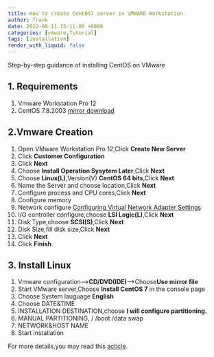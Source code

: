 ```yaml
---
title: How to create CentOS7 server in VMWARE Workstation
author: frank
date: 2022-09-11 15:11:00 +0800
categories: [vmware,Tutorial]
tags: [installation]     
render_with_liquid: false
---
```


Step-by-step guidance of installing CentOS on VMware
## 1. Requirements
1. Vmware Workstation Pro 12
2. CentOS 7.8.2003 [mirror download](http://mirrors.aliyun.com/centos/7.8.2003/isos/x86_64/)

## 2.Vmware Creation

1. Open VMware Workstation Pro 12,Click **Create New Server**
2. Click **Customer Configuration**
3. Click **Next**
4. Choose **Install Operation Sysytem Later**,Click **Next**
5. Choose **Linux(L)**,Version(V) **CentOS 64 bits**,Click **Next**
6. Name the Server and choose location,Click **Next**
7. Configure process and CPU cores,Click **Next**
8. Configure memory
9. Network configure [Configuring Virtual Network Adapter Settings](https://docs.vmware.com/en/VMware-Workstation-Player-for-Windows/16.0/com.vmware.player.win.using.doc/GUID-C82DCB68-2EFA-460A-A765-37225883337D.html)
10. I/O controller configure,choose **LSI Logic(L)**,Click **Next**
11. Disk Type,choose **SCSI(S)**,Click **Next**
12. Disk Size,fill disk size,Click **Next**
13. Click **Next**
14. Click **Finish**

## 3. Install Linux
1. Vmware configuration-->**CD/DVD(IDE)**-->Choose**Use mirror file**
2. Start VMware server,Choose **Install CentOS 7** in the console page
3. Choose System lauguage **English**
4. Choose DATE&TIME 
5. INSTALLATION DESTINATION,choose **I will configure partitioning.**
6. MANUAL PARTITIONING, / /boot /data swap
7. NETWORK&HOST NAME
8. Start installation



For more details,you may read this [acticle](https://www.cnblogs.com/43945616b/p/13599671.html).




